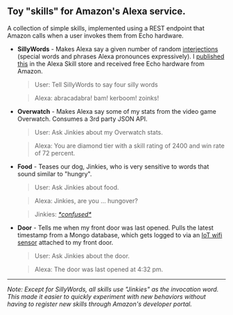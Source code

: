 ## Toy "skills" for Amazon's Alexa service.

A collection of simple skills, implemented using a REST endpoint that Amazon calls when a user invokes them from Echo hardware. 

* **SillyWords** - Makes Alexa say a given number of random [interjections](https://developer.amazon.com/docs/custom-skills/speechcon-reference-interjections-english-us.html) (special words and phrases Alexa pronounces expressively). I [published this](https://www.amazon.com/randyb-org-SillyWords/dp/B07114RPKY) in the Alexa Skill store and received free Echo hardware from Amazon.
    > User: Tell SillyWords to say four silly words
    
    > Alexa: abracadabra! bam! kerboom! zoinks!

* **Overwatch** - Makes Alexa say some of my stats from the video game Overwatch. Consumes a 3rd party JSON API.
    > User: Ask Jinkies about my Overwatch stats.
    
    > Alexa: You are diamond tier with a skill rating of 2400 and win rate of 72 percent.

* **Food** - Teases our dog, Jinkies, who is very sensitive to words that sound similar to "hungry".

    > User: Ask Jinkies about food.
    
    > Alexa: Jinkies, are you ... hungover?
    
    > Jinkies: _[\*confused\*](http://randyb.org/jinkies.jpg)_

* **Door** - Tells me when my front door was last opened. Pulls the latest timestamp from a Mongo database, which gets logged to via an [IoT wifi sensor](http://supermechanical.com/twine/) attached to my front door.
    > User: Ask Jinkies about the door.
    
    > Alexa: The door was last opened at 4:32 pm.

---

_Note: Except for SillyWords, all skills use "Jinkies" as the invocation word. This made it easier to quickly experiment with new behaviors without having to register new skills through Amazon's developer portal._

    
 
